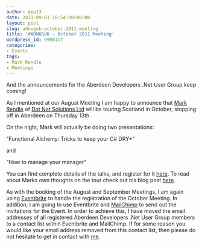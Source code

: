 ```yaml
---
author: gep13
date: 2011-09-01 18:54:00+00:00
layout: post
slug: adnuguk-october-2011-meeting
title: '#ADNUGUK – October 2011 Meeting'
wordpress_id: 9998117
categories:
- Events
tags:
- Mark Rendle
- Meetings
---
```


And the announcements for the Aberdeen Developers .Net User Group keep coming!




As I mentioned at our August Meeting I am happy to announce that [Mark Rendle](http://twitter.com/markrendle) of [Dot Net Solutions Ltd](http://www.dotnetsolutions.co.uk/) will be touring Scotland in October, stopping off in Aberdeen on Thursday 13th.




On the night, Mark will actually be doing two presentations:




"Functional Alchemy: Tricks to keep your C# DRY*"




and




"How to manage your manager"




You can find complete details of the talks, and register for it [here](http://adnuguk-oct2011.eventbrite.com/). To read about Marks own thoughts on the tour check out his blog post [here](http://blog.markrendle.net/2011/08/30/on-tour/).




As with the booking of the August and September Meetings, I am again using [Eventbrite](http://www.eventbrite.com/) to handle the registration of the October Meeting. In addition, I am going to use Eventbrite and [MailChimp](http://www.mailchimp.com) to send out the invitations for the Event. In order to achieve this, I have moved the email addresses of all registered Aberdeen Developers .Net User Group members to a contact list within Eventbrite and MailChimp. If for some reason you would like your email address removed from this contact list, then please do not hesitate to get in contact with [me](http://www.gep13.co.uk/blog/?page_id=38).

